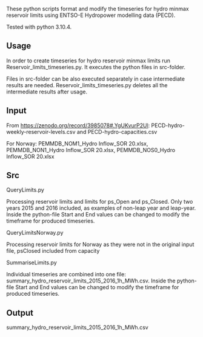 These python scripts format and modify the timeseries for hydro minmax reservoir limits using ENTSO-E Hydropower modelling data (PECD). 

Tested with python 3.10.4.

## Usage

In order to create timeseries for hydro reservoir minmax limits run Reservoir_limits_timeseries.py. It executes the python files in src-folder.

Files in src-folder can be also executed separately in case intermediate results are needed. Reservoir_limits_timeseries.py deletes all the intermediate results after usage.

## Input

From https://zenodo.org/record/3985078#.YgUKvurP2Ul: PECD-hydro-weekly-reservoir-levels.csv and PECD-hydro-capacities.csv

For Norway: PEMMDB_NOM1_Hydro Inflow_SOR 20.xlsx, PEMMDB_NON1_Hydro Inflow_SOR 20.xlsx, PEMMDB_NOS0_Hydro Inflow_SOR 20.xlsx

## Src

QueryLimits.py

Processing reservoir limits and limits for ps_Open and ps_Closed. Only two years 2015 and 2016 included, 
as examples of non-leap year and leap-year. Inside the python-file Start and End values can be changed 
to modify the timeframe for produced timeseries.

QueryLimitsNorway.py

Processing reservoir limits for Norway as they were not in the original input file, psClosed included from capacity

SummariseLimits.py

Individual timeseries are combined into one file: summary_hydro_reservoir_limits_2015_2016_1h_MWh.csv. 
Inside the python-file Start and End values can be changed to modify the timeframe for produced timeseries.

## Output

summary_hydro_reservoir_limits_2015_2016_1h_MWh.csv

